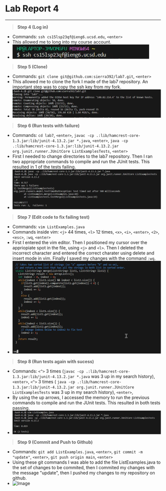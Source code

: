 # **Lab Report 4**
---
> **Step 4 (Log in)**
- Commands: `ssh cs15lsp23qf@ieng6.ucsd.edu`, `<enter>`
-  This allowed me to long into my course account. 
- ![Image](photo2.1.png)
> **Step 5 (Clone)**
- Commands: `git clone git@github.com:sierra392/lab7.git`, `<enter>`
- This allowed me to clone the fork I made of the lab7 repository. An important step was to copy the ssh key from my fork. 
- ![Image](photo2.2.png)
> **Step 6 (Run tests with failure)**
- Commands: `cd lab7`, `<enter>`, `javac -cp .:lib/hamcrest-core-1.3.jar:lib/junit-4.13.2.jar *.java`, `<enter>`, `java -cp .:lib/hamcrest-core-1.3.jar:lib/junit-4.13.2.jar org.junit.runner.JUnitCore ListExamplesTests`, `<enter>`
- First I needed to change directories to the lab7 repository. Then I ran two appropriate commands to compile and run the JUnit tests. This resulted in 1 of the tests failing. 
- ![Image](photo2.3.png)
> **Step 7 (Edit code to fix failing test)**
- Commands: `vim ListExamples.java`
- Commands inside vim: `<j>` 44 times, `<l>` 12 times,  `<x>`, `<i>`, `<enter>`, `<2>`, `<esc>`, `:wq`, `<enter>`
- First I entered the vim editor. Then I positioned my cursor over the appriopiate spot in the file, using `<j>` and `<l>`. Then I deleted the incorrect character and entered the correct charater using delete and insert mode in vim. Finally I saved my changes with the command `:wq`.
- ![Image](photo2.4.png)
> **Step 8 (Run tests again with sucess)**
- Commands: `<^>` 3 times (`javac -cp .:lib/hamcrest-core-1.3.jar:lib/junit-4.13.2.jar *.java` was 3 up in my search history), `<enter>`, `<^>` 3 times ( `java -cp .:lib/hamcrest-core-1.3.jar:lib/junit-4.13.2.jar org.junit.runner.JUnitCore ListExamplesTests` was 3 up in my search history), `<enter>`, 
- By using the up arrows, I accessed the memory to run the previous commands to compile and run the JUnit tests. This resulted in both tests passing. 
- ![Image](photo2.5.png)
> **Step 9 (Commit and Push to Github)**
- Commands: `git add ListExamples.java`, `<enter>`, `git commit -m "update"`, `<enter>`, `git push origin main`, `<enter>`
- Using these git commands I was able to add the file ListExamples.java to the set of changes to be commited, then I commited my changes with the message "update", then I pushed my changes to my repository on github. 
- ![Image](photo2.6.png)
